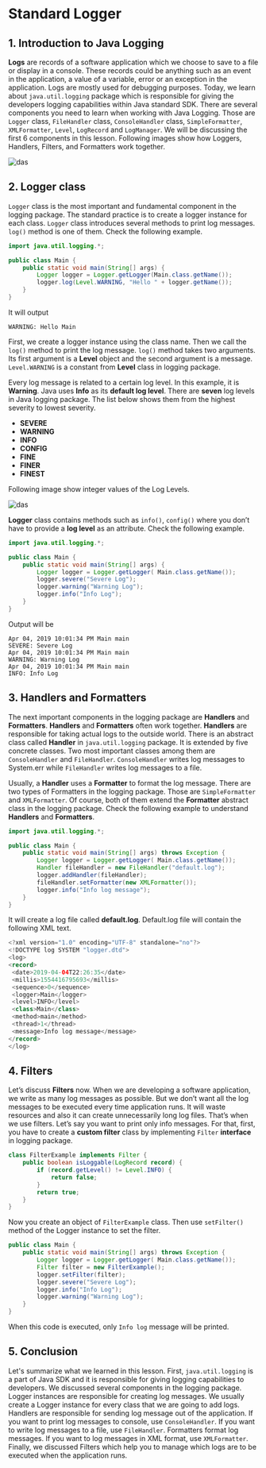 # Standard Logger

## 1. Introduction to Java Logging

**Logs** are records of a software application which we choose to save to a file or display in a console. These records could be anything such as an event in the application, a value of a variable, error or an exception in the application. Logs are mostly used for debugging purposes. Today, we learn about `java.util.logging` package which is responsible for giving the developers logging capabilities within Java standard SDK. There are several components you need to learn when working with Java Logging. Those are `Logger` class, `FileHandler` class, `ConsoleHandler` class, `SimpleFormatter`, `XMLFormatter`, `Level`, `LogRecord` and `LogManager`. We will be discussing the first 6 components in this lesson. Following images show how Loggers, Handlers, Filters, and Formatters work together. 

![das](https://ucarecdn.com/1a60851e-aff5-4486-97a6-4a6409a8ce72/)

## 2. Logger class

`Logger` class is the most important and fundamental component in the logging package. The standard practice is to create a logger instance for each class. `Logger` class introduces several methods to print log messages. `log()` method is one of them. Check the following example.
```java
import java.util.logging.*;

public class Main {
    public static void main(String[] args) {
        Logger logger = Logger.getLogger(Main.class.getName());
        logger.log(Level.WARNING, "Hello " + logger.getName());
    }
}
```
It will output
```
WARNING: Hello Main
```

First, we create a logger instance using the class name. Then we call the `log()` method to print the log message. `log()` method takes two arguments. Its first argument is a **Level** object and the second argument is a message. `Level.WARNING` is a constant from **Level** class in logging package.

Every log message is related to a certain log level. In this example, it is **Warning**. Java uses **Info** as its **default log level**. There are **seven** log levels in Java logging package. The list below shows them from the highest severity to lowest severity.

- **SEVERE**
- **WARNING**
- **INFO**
- **CONFIG**
- **FINE**
- **FINER**
- **FINEST**

Following image show integer values of the Log Levels.

![das](https://ucarecdn.com/83a2ec88-8daf-44e9-86a8-b2594e2b81ab/)

**Logger** class contains methods such as `info()`, `config()` where you don’t have to provide a **log level** as an attribute.
Check the following example. 
```java
import java.util.logging.*;

public class Main {
    public static void main(String[] args) {
        Logger logger = Logger.getLogger( Main.class.getName());
        logger.severe("Severe Log");
        logger.warning("Warning Log");
        logger.info("Info Log");
    }
}
```
Output will be
```
Apr 04, 2019 10:01:34 PM Main main
SEVERE: Severe Log
Apr 04, 2019 10:01:34 PM Main main
WARNING: Warning Log
Apr 04, 2019 10:01:34 PM Main main
INFO: Info Log
```

## 3. Handlers and Formatters

The next important components in the logging package are **Handlers** and **Formatters**. **Handlers** and **Formatters** often work together. **Handlers** are responsible for taking actual logs to the outside world. There is an abstract class called **Handler** in `java.util.logging` package. It is extended by five concrete classes. Two most important classes among them are `ConsoleHandler` and `FileHandler`. `ConsoleHandler` writes log messages to System.err while `FileHandler` writes log messages to a file.

Usually, a **Handler** uses a **Formatter** to format the log message. There are two types of Formatters in the logging package. Those are `SimpleFormatter` and `XMLFormatter`. Of course, both of them extend the **Formatter** abstract class in the logging package.
Check the following example to understand **Handlers** and **Formatters**.
```java
import java.util.logging.*;

public class Main {
    public static void main(String[] args) throws Exception {
        Logger logger = Logger.getLogger( Main.class.getName());
        Handler fileHandler = new FileHandler("default.log");
        logger.addHandler(fileHandler);
        fileHandler.setFormatter(new XMLFormatter());
        logger.info("Info log message");
    }
}
```
It will create a log file called **default.log**. Default.log file will contain the following XML text.
```java
<?xml version="1.0" encoding="UTF-8" standalone="no"?>
<!DOCTYPE log SYSTEM "logger.dtd">
<log>
<record>
 <date>2019-04-04T22:26:35</date>
 <millis>1554416795693</millis>
 <sequence>0</sequence>
 <logger>Main</logger>
 <level>INFO</level>
 <class>Main</class>
 <method>main</method>
 <thread>1</thread>
 <message>Info log message</message>
</record>
</log>
```


## 4. Filters

Let’s discuss **Filters** now. When we are developing a software application, we write as many log messages as possible. But we don’t want all the log messages to be executed every time application runs. It will waste resources and also it can create unnecessarily long log files. That’s when we use filters. Let’s say you want to print only info messages. For that, first, you have to create a **custom filter** class by implementing `Filter` **interface** in logging package.
```java
class FilterExample implements Filter {
    public boolean isLoggable(LogRecord record) {
        if (record.getLevel() != Level.INFO) {
            return false;
        }
        return true;
    }
}
```
Now you create an object of `FilterExample` class. Then use `setFilter()` method of the Logger instance to set the filter.
```java
public class Main {
    public static void main(String[] args) throws Exception {
        Logger logger = Logger.getLogger( Main.class.getName());
        Filter filter = new FilterExample();
        logger.setFilter(filter);
        logger.severe("Severe Log"); 
        logger.info("Info Log");
        logger.warning("Warning Log");
    }
}
```
When this code is executed, only `Info log` message will be printed. 

## 5. Conclusion

Let's summarize what we learned in this lesson. First, `java.util.logging` is a part of Java SDK and it is responsible for giving logging capabilities to developers. We discussed several components in the logging package. Logger instances are responsible for creating log messages. We usually create a Logger instance for every class that we are going to add logs. Handlers are responsible for sending log message out of the application. If you want to print log messages to console, use `ConsoleHandler`. If you want to write log messages to a file, use `FileHandler`. Formatters format log messages. If you want to log messages in XML format, use `XMLFormatter`. Finally, we discussed Filters which help you to manage which logs are to be executed when the application runs. 

